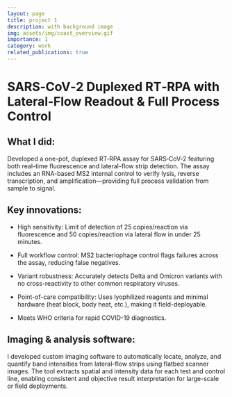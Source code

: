 ```yaml
---
layout: page
title: project 1
description: with background image
img: assets/img/coast_overview.gif
importance: 1
category: work
related_publications: true
---
```


# SARS‑CoV‑2 Duplexed RT‑RPA with Lateral‑Flow Readout & Full Process Control

## What I did:
Developed a one-pot, duplexed RT‑RPA assay for SARS‑CoV‑2 featuring both real-time fluorescence and lateral-flow strip detection. The assay includes an RNA-based MS2 internal control to verify lysis, reverse transcription, and amplification—providing full process validation from sample to signal.

## Key innovations:

- High sensitivity: Limit of detection of 25 copies/reaction via fluorescence and 50 copies/reaction via lateral flow in under 25 minutes.

- Full workflow control: MS2 bacteriophage control flags failures across the assay, reducing false negatives.

- Variant robustness: Accurately detects Delta and Omicron variants with no cross-reactivity to other common respiratory viruses.

- Point-of-care compatibility: Uses lyophilized reagents and minimal hardware (heat block, body heat, etc.), making it field-deployable.

- Meets WHO criteria for rapid COVID-19 diagnostics.

## Imaging & analysis software:
I developed custom imaging software to automatically locate, analyze, and quantify band intensities from lateral-flow strips using flatbed scanner images. The tool extracts spatial and intensity data for each test and control line, enabling consistent and objective result interpretation for large-scale or field deployments.
